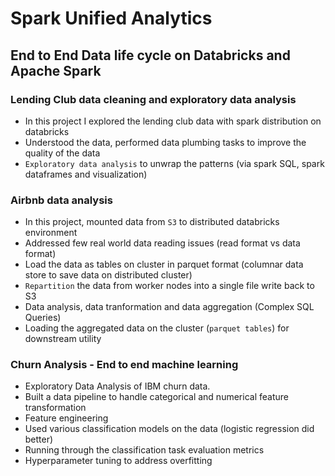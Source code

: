 # Spark Unified Analytics
## End to End Data life cycle on Databricks and Apache Spark
### Lending Club data cleaning and exploratory data analysis

- In this project I explored the lending club data with spark distribution on databricks
- Understood the data, performed data plumbing tasks to improve the quality of the data
- `Exploratory data analysis` to unwrap the patterns (via spark SQL, spark dataframes and visualization)

### Airbnb data analysis

- In this project, mounted data from `S3` to distributed databricks environment
- Addressed few real world data reading issues (read format vs data format)
- Load the data as tables on cluster in parquet format (columnar data store to save data on distributed cluster)
- `Repartition` the data from worker nodes into a single file write back to S3
- Data analysis, data tranformation and data aggregation (Complex SQL Queries)
- Loading the aggregated data on the cluster (`parquet tables`) for downstream utility

### Churn Analysis - End to end machine learning

- Exploratory Data Analysis of IBM churn data.
- Built a data pipeline to handle categorical and numerical feature transformation
- Feature engineering 
- Used various classification models on the data (logistic regression did better)
- Running through the classification task evaluation metrics
- Hyperparameter tuning to address overfitting



